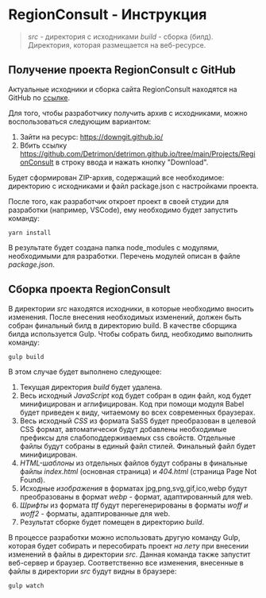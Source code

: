 # RegionConsult - Инструкция

> *src* - директория с исходниками
> *build* - сборка (билд). Директория, которая размещается на веб-ресурсе.

## Получение проекта RegionConsult с GitHub

Актуальные исходники и сборка сайта RegionConsult находятся на GitHub по [ссылке](https://github.com/Detrimon/detrimon.github.io/tree/main/Projects/RegionConsult "RegionConsult src & build").

Для того, чтобы разработчику получить архив с исходниками, можно воспользоваться следующим вариантом:
1. Зайти на ресурс: https://downgit.github.io/
2. Вбить ссылку https://github.com/Detrimon/detrimon.github.io/tree/main/Projects/RegionConsult в строку ввода и нажать кнопку "Download".

Будет сформирован ZIP-архив, содержащий все необходимое: директорию с исходниками и файл package.json с настройками проекта.

После того, как разработчик откроет проект в своей студии для разработки (например, VSCode), ему необходимо будет запустить команду:

	yarn install
	
В результате будет создана папка node_modules с модулями, необходимыми для разработки. Перечень модулей описан в файле *package.json*.

## Сборка проекта RegionConsult

В директории _src_ находятся исходники, в которые необходимо вносить изменения. После внесения необходимых изменений,
должен быть собран финальный билд в директорию build. В качестве сборщика билда используется Gulp. Чтобы собрать билд,
необходимо выполнить команду:

	gulp build

В этом случае будет выполнено следующее:
1. Текущая директория *build* будет удалена.
2. Весь исходный *JavaScript* код будет собран в один файл, код будет минифицирован и аглифицирован. Код при помощи модуля Babel будет приведен к виду, читаемому во всех современных браузерах.
3. Весь исходный *CSS* из формата SaSS будет преобразован в целевой CSS формат, автоматически будут добавлены необходимые префиксы для слабоподдерживаемых css свойств. Отдельные файлы будут собраны
в единый файл стилей. Финальный файл будет минифицирован.
4. *HTML-шаблоны* из отдельных файлов будут собраны в финальные файлы *index.html* (основная страница) и *404.html* (страница Page Not Found).
5. Исходные *изображения* в форматах jpg,png,svg,gif,ico,webp будут преобразованы в формат *webp* - формат, адаптированный для web.
6. *Шрифты* из формата *ttf* будут перегенерированы в форматы *woff и woff2* - форматы, адаптированные для web.
7. Результат сборке будет помещен в директорию *build*.

В процессе разработки можно использовать другую команду Gulp, которая будет собирать и пересобирать проект *на лету* при внесении изменений в файлы в директории *src*. Данная команда также запустит веб-сервер и браузер.
Соответственно все изменения, внесенные в файлы в директории *src* будут видны в браузере:

	gulp watch
	


